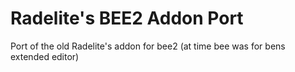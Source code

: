 # Radelite's BEE2 Addon Port

Port of the old Radelite's addon for bee2 (at time bee was for bens extended editor)
